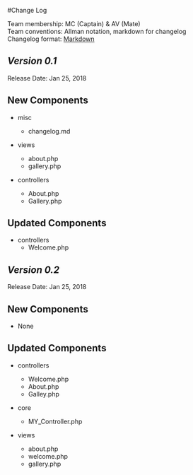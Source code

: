 #Change Log

Team membership:  MC (Captain) & AV (Mate)  
Team conventions: Allman notation, markdown for changelog  
Changelog format: [Markdown](https://github.com/adam-p/markdown-here/wiki/Markdown-Cheatsheet) 

## *Version 0.1*

Release Date: Jan 25, 2018

## New Components

-   misc

    -   changelog.md

-   views
    -   about.php
    -   gallery.php

-   controllers
    -   About.php
    -   Gallery.php
## Updated Components
-   controllers
    -   Welcome.php

## *Version 0.2*

Release Date: Jan 25, 2018

## New Components

-   None

## Updated Components
-   controllers
    -   Welcome.php
    -   About.php
    -   Galley.php

-   core
    -   MY_Controller.php

-   views
    - about.php
    - welcome.php
    - gallery.php
